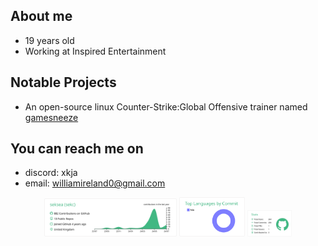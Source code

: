 ## About me
- 19 years old
- Working at Inspired Entertainment

## Notable Projects
- An open-source linux Counter-Strike:Global Offensive trainer named [gamesneeze]([https://github.com/seksea/gamesneeze](https://github.com/sekseaa/gamesneeze-))

## You can reach me on
- discord: xkja
- email: williamireland0@gmail.com

<p align="center">
  <a><img width="42%" src="https://raw.githubusercontent.com/seksea/summary-cards/master/profile-summary-card-output/vue/0-profile-details.svg"></a>
  <a><img width="21%" src="https://raw.githubusercontent.com/seksea/summary-cards/master/profile-summary-card-output/vue/2-most-commit-language.svg"></a>
  <a><img width="14%" src="https://raw.githubusercontent.com/seksea/summary-cards/master/profile-summary-card-output/vue/3-stats.svg"></a>
</p>
